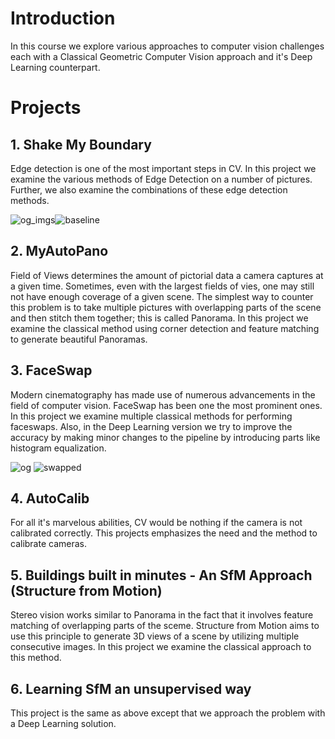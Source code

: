 # Introduction

In this course we explore various approaches to computer vision challenges each with a Classical Geometric Computer Vision approach and it's Deep Learning counterpart.

# Projects

## 1. Shake My Boundary

Edge detection is one of the most important steps in CV. In this project we examine the various methods of Edge Detection on a number of pictures. Further, we also examine the combinations of these edge detection methods.

![og_imgs](https://user-images.githubusercontent.com/35636842/218597493-6969f533-1134-48a9-a085-1deaf7ce89ef.gif)![baseline](https://user-images.githubusercontent.com/35636842/218597491-6745a414-5fd5-4c87-879c-1431f5b60c81.gif)

## 2. MyAutoPano

Field of Views determines the amount of pictorial data a camera captures at a given time. Sometimes, even with the largest fields of vies, one may still not have enough coverage of a given scene. The simplest way to counter this problem is to take multiple pictures with overlapping parts of the scene and then stitch them together; this is called Panorama. In this project we examine the classical method using corner detection and feature matching to generate beautiful Panoramas.

## 3. FaceSwap

Modern cinematography has made use of numerous advancements in the field of computer vision. FaceSwap has been one the most prominent ones. In this project we examine multiple classical methods for performing faceswaps. Also, in the Deep Learning version we try to improve the accuracy by making minor changes to the pipeline by introducing parts like histogram equalization.

![og](https://user-images.githubusercontent.com/35636842/218599500-6ed55ba9-76b8-4e1e-9918-21bcce23e377.gif)
![swapped](https://user-images.githubusercontent.com/35636842/218599504-e36a150f-6c55-4db5-b04a-acec830812ec.gif)


## 4. AutoCalib

For all it's marvelous abilities, CV would be nothing if the camera is not calibrated correctly. This projects emphasizes the need and the method to calibrate cameras.

## 5. Buildings built in minutes - An SfM Approach (Structure from Motion)

Stereo vision works similar to Panorama in the fact that it involves feature matching of overlapping parts of the sceme. Structure from Motion aims to use this principle to generate 3D views of a scene by utilizing multiple consecutive images. In this project we examine the classical approach to this method.

## 6. Learning SfM an unsupervised way

This project is the same as above except that we approach the problem with a Deep Learning solution.
